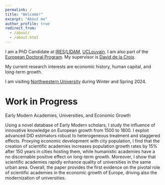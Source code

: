 ```yaml
---
permalink: /
title: "Welcome!"
excerpt: "About me"
author_profile: true
redirect_from: 
  - /about/
  - /about.html
---
```


I am a PhD Candidate at [IRES](https://uclouvain.be/en/research-institutes/lidam/ires)/[LIDAM](https://uclouvain.be/en/research-institutes/lidam), [UCLouvain](https://uclouvain.be/en/index.html). I am also part of the [European Doctoral Program](https://uclouvain.be/en/research-institutes/lidam/core/edp.html). 
My supervisor is [David de la Croix](https://perso.uclouvain.be/david.delacroix/).

My current research interests are economic history, human capital, and long-term growth. 

I am visiting [Northwestern University](https://www.northwestern.edu/) during Winter and Spring 2024. 

Work in Progress
=====

Early Modern Academies, Universities, and Economic Growth

Using a novel database of Early Modern scholars, I study the influence of innovative knowledge on European growth from 1500 to 1800. I exploit advanced DID estimators robust to heterogeneous treatment and staggered effects. Proxying economic development with city population, I find that the creation of scientific academies increases population growth rates by 15% after 150 years in cities hosting them, while humanistic academies have a no discernable positive effect on long-term growth. Moreover, I show that scientific academies rapidly enhance quality of universities in the same urban area. Overall, the paper provides the first evidence on the pivotal role of scientific academies in the economic growth of Europe, driving also the modernization of universities.
